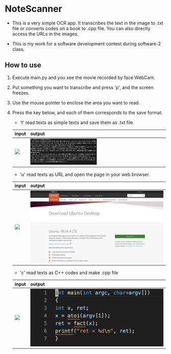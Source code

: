 # NoteScanner
- This is a very simple OCR app. It transcribes the text in the image to .txt file or converts codes on a book to .cpp file. You can also directly access the URLs in the images.

- This is my work for a software development contest during software-2 class.


## How to use
1. Execute main.py and you see the movie recorded by face WebCam.
2. Put something you want to transcribe and press 'p', and the screen freezes.
3. Use the mouse pointer to enclose the area you want to read.
4. Press the key below, and each of them corresponds to the save format.
    - 't' read texts as simple texts and save them as .txt file
    
    |input|output|
    |---|----|
    |<img src="https://github.com/dkasuga/NoteScanner/blob/master/img/img2.png" width=50%>|<img src="https://github.com/dkasuga/NoteScanner/blob/master/img/out1.png" width=50%>|
    
    - 'u' read texts as URL and open the page in your web browser.
    
    |input|output|
    |---|----|
    |![](https://github.com/dkasuga/NoteScanner/blob/master/img/img3.png)|![](https://github.com/dkasuga/NoteScanner/blob/master/img/out3.png)|

    - 'c' read texts as C++ codes and make .cpp file
    
    |input|output|
    |---|----|
    |![](https://github.com/dkasuga/NoteScanner/blob/master/img/img1.png)|![](https://github.com/dkasuga/NoteScanner/blob/master/img/out2.png)|

